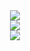 <center>
  <img src="https://github.com/joao-gg/C-Ray-Tracer/blob/main/img/render0.png">
</center>

<center>
  <img src="https://github.com/joao-gg/C-Ray-Tracer/blob/main/img/render1.png">
</center>

<center>
  <img src="https://github.com/joao-gg/C-Ray-Tracer/blob/main/img/render2.png">
</center>
